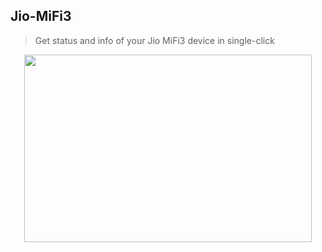 ## Jio-MiFi3
> Get status and info of your Jio MiFi3 device in single-click
<p align="center">
  <img width="460" height="300" src="Screenshot.png">
</p>
